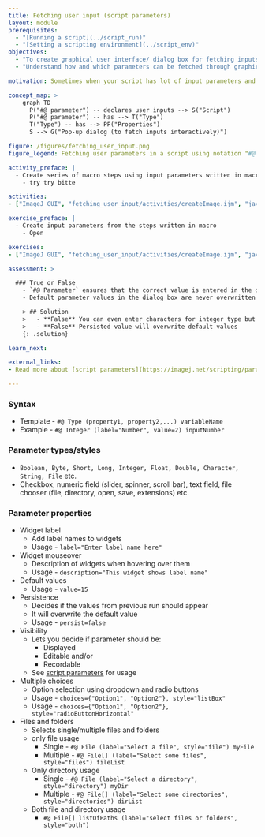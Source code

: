 ```yaml
---
title: Fetching user input (script parameters)
layout: module
prerequisites:
  - "[Running a script](../script_run)"
  - "[Setting a scripting environment](../script_env)"
objectives:
  - "To create graphical user interface/ dialog box for fetching inputs through script"
  - "Understand how and which parameters can be fetched through graphical user interface"

motivation: Sometimes when your script has lot of input parameters and you want to apply steps related to these input parameters with different values/settings, changing them within a script with each run makes your script more error-prone. Moreover, when steps to be performed on your data are not sequential, one can reduce the manual intervention steps by creating a custom GUI or dialog box with all the predefined parameters at the beginning of a script run. Script parameter notation is a very efficient way to declare all your input parameters through a dialog.

concept_map: >
    graph TD
      P("#@ parameter") -- declares user inputs --> S("Script")
      P("#@ parameter") -- has --> T("Type")
      T("Type") -- has --> PP("Properties")
      S --> G("Pop-up dialog (to fetch inputs interactively)")

figure: /figures/fetching_user_input.png
figure_legend: Fetching user parameters in a script using notation "#@ parameter". Running this script would produce a pop-up dialog shown in the figure. The variables for storing these inputs are defined at the end of each "#@ parameter" declaration. Pressing "OK" will store set values in variable which are used in the rest of the code.

activity_preface: |
  - Create series of macro steps using input parameters written in macro  
    - try try bitte

activities:
- ["ImageJ GUI", "fetching_user_input/activities/createImage.ijm", "java"]

exercise_preface: |
  - Create input parameters from the steps written in macro
    - Open

exercises:
- ["ImageJ GUI", "fetching_user_input/activities/createImage.ijm", "java"]

assessment: >

  ### True or False
    - `#@ Parameter` ensures that the correct value is entered in the dialog box
    - Default parameter values in the dialog box are never overwritten

    > ## Solution
    >   - **False** You can even enter characters for integer type but it will eventually throw an error
    >   - **False** Persisted value will overwrite default values
    {: .solution}

learn_next:

external_links:
- Read more about [script parameters](https://imagej.net/scripting/parameters)

---
```


### Syntax
- Template - `#@ Type (property1, property2,...) variableName`
- Example - `#@ Integer (label="Number", value=2) inputNumber`

### Parameter types/styles
- `Boolean, Byte, Short, Long, Integer, Float, Double, Character, String, File` etc.
- Checkbox, numeric field (slider, spinner, scroll bar), text field, file chooser (file, directory, open, save, extensions) etc.

### Parameter properties
- Widget label
  - Add label names to widgets
  - Usage - `label="Enter label name here"`
- Widget mouseover
  - Description of widgets when hovering over them
  - Usage - `description="This widget shows label name"`
- Default values
  - Usage - `value=15`
- Persistence
  - Decides if the values from previous run should appear
  - It will overwrite the default value
  - Usage - `persist=false`
- Visibility
  - Lets you decide if parameter should be:
    - Displayed
    - Editable and/or
    - Recordable
  - See [script parameters](https://imagej.net/scripting/parameters) for usage
- Multiple choices
  - Option selection using dropdown and radio buttons
  - Usage - `choices={"Option1", "Option2"}, style="listBox"`
  - Usage - `choices={"Option1", "Option2"}, style="radioButtonHorizontal"`
- Files and folders
  - Selects single/multiple files and folders
  - only file usage
    - Single - `#@ File (label="Select a file", style="file") myFile`
    - Multiple - `#@ File[] (label="Select some files", style="files") fileList`
  - Only directory usage
    - Single - `#@ File (label="Select a directory", style="directory") myDir`
    - Multiple - `#@ File[] (label="Select some directories", style="directories") dirList`
  - Both file and directory usage
    - `#@ File[] listOfPaths (label="select files or folders", style="both")`
